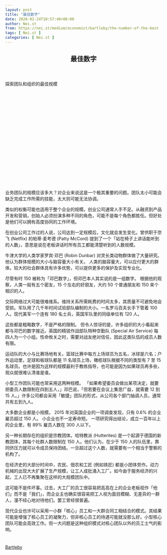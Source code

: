 ```yaml
---
layout: post
title: "最佳数字"
date: 2020-02-24T10:57:40+00:00
author: Nei.st
from: https://nei.st/medium/economist/bartleby/the-number-of-the-best
tags: [ Nei.st ]
categories: [ Nei.st ]
---
```


<article class="post-16643 post type-post status-publish format-standard hentry category-bartleby" id="post-16643">
 <header class="page-header medium Archives">
  <div class="page-header__image">
  </div>
  <div class="page-header__content">
   <h1 class="page-title text-align-center">
    最佳数字
   </h1>
  </div>
 </header>
 <div class="entry-content aesop-entry-content" id="post-16643-content">
  <link as="font" crossorigin="anonymous" href="//cdn.jsdelivr.net/gh/0nd1jyU39XQ/_/glyph/font-face/0uIzqoZjSuJfvSBnvgXTcApMtcVhMcpr.woff" rel="preload" type="font/woff"/>
  <link as="font" crossorigin="anonymous" href="//cdn.jsdelivr.net/gh/0nd1jyU39XQ/_/glyph/font-face/1sTnSLZWDKucPX6SAk.woff" rel="preload" type="font/woff"/>
  <p class="blog-post__description">
   探索团队和组织的最佳规模
  </p>
  <span id="more-16643">
  </span>
  <div class="navigation__primary-inner">
   <a class="economist__link-logo" href="//nei.st/medium/economist">
   </a>
  </div>
  <div class="container img component-image">
   <div class="aspectRatioPlaceholder" style="padding-bottom:56.25%;height: 0;">
    <div class="progressiveMedia" data-height="720" data-width="1280">
     <img alt="" class="progressiveMedia-image" data-src="https://cdn.jsdelivr.net/gh/0nd1jyU39XQ/_/img/1/20200125_WBD001_0.jpg" src="https://cdn.jsdelivr.net/gh/0nd1jyU39XQ/_/img/1/20200125_WBD001_0.jpg"/>
    </div>
   </div>
  </div>
  ​
  <p>
   业务团队的规模应该多大？对企业来说这是一个极其重要的问题。团队太小可能会缺乏完成工作所需的技能，太大则可能无法协调。
  </p>
  <p>
   类似的权衡可能也适用于整个企业的规模。创业公司通常人手不足。从融资到产品开发和营销，创始人必须扮演多种不同的角色，可能不是每个角色都胜任。但好处是他们可以拥有高度协同的工作环境。
  </p>
  <p>
   在创业公司工作过的人说，公司达到一定规模后，文化就会发生变化。曾供职于奈飞 (Netflix) 的帕蒂·麦考德 (Patty McCord) 提到了一个「站在椅子上讲话能听到的人数」，意思是说在老板讲话时所有员工都能清楚听到的人数规模。
  </p>
  <p>
   <span class="markup--p">
    牛津大学的人类学家罗宾·邓巴 (Robin Dunbar) 对灵长类动物群体做了大量研究。他认为群体规模的大小与脑容量大小有关。
   </span>
   人类的脑容量大，可以应付更大的群体。较大的社会群体具有许多优势，可以提供更多的保护及实现专业化。
  </p>
  <p>
   尽管有时 150 被称为「邓巴数字」，但邓巴本人其实说的是一组数字。
   <span class="markup--p">
    根据他的观察，人类一般有五个密友，15 个左右的好朋友，大约 50 个普通朋友和 150 来个相识的人。
   </span>
  </p>
  <div class="code-block code-block-1" style="margin: 8px 0; clear: both;">
   <div class="container ads_KbHEVhh8Rw">
    <div class="card card--blog post-sidebar">
     <div class="card-body">
      <div class="logo_ngcontent-kty-0">
      </div>
      <div class="iframe-blocker U6XAMK63Vh00WqvF2BacIQ">
       <div class="background-h60B">
       </div>
       <div class="WumZiPCS4MeMw4pxQ">
       </div>
      </div>
     </div>
     <div class="card-footer">
      <div class="card-footer-wrapper" layout="row bottom-left">
      </div>
     </div>
    </div>
   </div>
  </div>
  <p>
   <span class="markup--p">
    交际网络过大可能很难维系。维持关系所需耗费的时间太多，其质量不可避免地会受损。军队用了几千年时间试验部队编制的大小。一名罗马百夫长手下管着 100 人。现代美军一个连有 180 名士兵，英国军队里的同级单位有 120 人。
   </span>
  </p>
  <p>
   这些都是粗略数字，不是严格的限制。
   <span class="markup--p">
    但令人惊讶的是，许多组织的大小看起来都与邓巴的数字接近。英国的精锐作战部队特种空勤队 (Special Air Service) 每四人为一个小组。性命攸关之时，需要对战友绝对信任，因此这类队伍的成员人数有限。
   </span>
  </p>
  <p>
   运动队的大小与比赛场地有关。篮球比赛中每方上场球员为五名，冰球是六名；户外运动里，足球和板球队都是 11 名球员上场，橄榄球队根据不同的类型有 7 至 15 名球员。也许是因为这样的规模最利于教练指导，也可能是因为如果球员再多些，观众就很难认清谁是谁。
  </p>
  <p>
   小型工作团队可能也常采用这两种规模。
   <span class="markup--p">
    「如果希望委员会做出某项决定，就要把委员人数限制在四到五人，」邓巴说，「但若要在会议上集思广益，就需要 12 到 15 人。」许多公司都会采用「敏捷」团队的形式，从公司各个部门抽调人员，通常共有五到九人。
   </span>
  </p>
  <p>
   大多数企业都是小规模。
   <span class="markup--p">
    2015 年对英国企业的一项调查发现，只有 0.6% 的企业雇员超过 150 人。
   </span>
   小企业也不一定寿命短。
   <span class="markup--p">
    一项研究得出结论，成立一百年以上的企业里，有 89% 雇员人数在 300 人以下。
   </span>
  </p>
  <p>
   <span class="markup--p">
    另一种长期存在的组织是宗教团体。哈特教派 (Hutterites) 是一个起源于德国的新教团体，其每个社群人数限制在 150 人。他们认为，在少于 150 人的队伍里，靠同侪压力就可以令成员保持团结。一旦超过这个人数，就需要有一个相当于警察的机构了。
   </span>
  </p>
  <div class="code-block code-block-1" style="margin: 8px 0; clear: both;">
   <div class="container ads_KbHEVhh8Rw">
    <div class="card card--blog post-sidebar">
     <div class="card-body">
      <div class="logo_ngcontent-kty-0">
      </div>
      <div class="iframe-blocker U6XAMK63Vh00WqvF2BacIQ">
       <div class="background-h60B">
       </div>
       <div class="WumZiPCS4MeMw4pxQ">
       </div>
      </div>
     </div>
     <div class="card-footer">
      <div class="card-footer-wrapper" layout="row bottom-left">
      </div>
     </div>
    </div>
   </div>
  </div>
  <p>
   在经济史的大部分时间中，农民、佃农和工匠 (例如铁匠) 都是小团体劳作。动力机械的出现大大扩展了生产规模，让工人成批涌入工厂。如今由于服务经济的兴起，工人已不再集聚在这样的大规模团队中。
  </p>
  <p>
   这可能不是件坏事。过去，大工厂的员工很容易把高高在上的企业老板视作「他们」而不是「我们」，而企业主也确实很容易把工人视为面目模糊、无差异的一群人，漫不经心地对待他们。罢工曾经很普遍。
  </p>
  <p>
   <span class="markup--p">
    现代企业也许可以采用一小群「核心」员工和一大群合同工相结合的模式。其结果可能是增强了核心员工的凝聚力，但非核心员工的待遇可能就没那么好。小型核心团队可能会高效工作。但一大问题是这种组织模式对核心团队以外的员工士气的影响。
   </span>
  </p>
  <div class="container ag ah">
   <div class="fe n el">
    <a class="dt du bn bo bp bq br bs bt bu dv dw bx by dx dy" href="https://nei.st/medium/economist?source=https://www.economist.com/business/2020/01/23/the-number-of-the-best" rel="noopener noreferrer nofollow">
     <div class="c ff fg ag ah fh el fi fj ce fk fl fm fn fo fp fq fr fs ft fu">
      <div class="bs em en eo ep eq fv ah fw fg ag bm eu fx q fy fz p ac">
      </div>
     </div>
    </a>
   </div>
  </div>
  <div class="code-block code-block-2" style="margin: 8px 0; clear: both;">
   <br/>
   <div class="container ads_KbHEVhh8Rw">
    <div class="card card--blog post-sidebar">
     <div class="card-body">
      <div class="logo_ngcontent-kty-0">
      </div>
      <div class="iframe-blocker U6XAMK63Vh00WqvF2BacIQ">
       <div class="background-h60B">
       </div>
       <div class="WumZiPCS4MeMw4pxQ">
       </div>
      </div>
     </div>
     <div class="card-footer">
      <div class="card-footer-wrapper" layout="row bottom-left">
      </div>
     </div>
    </div>
   </div>
  </div>
 </div>
 <footer class="entry-footer">
  <div class="categories icon-link">
   <a href="https://nei.st/category/medium/economist/bartleby" rel="category tag">
    Bartleby
   </a>
  </div>
 </footer>
</article>

